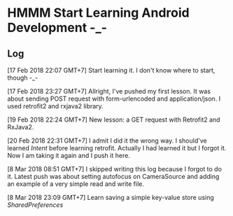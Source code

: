 # HMMM Start Learning Android Development -_-

## Log
[17 Feb 2018 22:07 GMT+7] Start learning it. I don't know where to start, though -_-

[17 Feb 2018 23:27 GMT+7] Allright, I've pushed my first lesson. It was about sending POST request with form-urlencoded and application/json. I used retrofit2 and rxjava2 library.

[19 Feb 2018 22:24 GMT+7] New lesson: a GET request with Retrofit2 and RxJava2.

[20 Feb 2018 22:31 GMT+7] I admit I did it the wrong way. I should've learned <i>Intent</i> before learning retrofit. Actually I had learned it but I forgot it. Now I am taking it again and I push it here.

[8 Mar 2018 08:51 GMT+7] I skipped writing this log because I forgot to do it. Latest push was about setting autofocus on CameraSource and adding an example of a very simple read and write file.

[8 Mar 2018 23:09 GMT+7] Learn saving a simple key-value store using <i>SharedPreferences</i>


